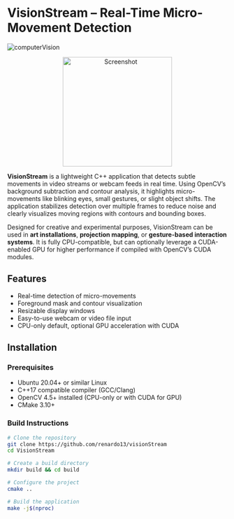 # VisionStream – Real-Time Micro-Movement Detection

![computerVision](https://github.com/user-attachments/assets/2298eabe-d166-4dd4-b981-424e11efae65)

<div style="text-align: center;">
    <img src="https://github.com/user-attachments/assets/04e1d04a-b2e5-4d5e-b55c-bb2a01b84078" width="250" height="250" alt="Screenshot">
</div>

**VisionStream** is a lightweight C++ application that detects subtle movements in video streams or webcam feeds in real time. Using OpenCV’s background subtraction and contour analysis, it highlights micro-movements like blinking eyes, small gestures, or slight object shifts. The application stabilizes detection over multiple frames to reduce noise and clearly visualizes moving regions with contours and bounding boxes.

Designed for creative and experimental purposes, VisionStream can be used in **art installations**, **projection mapping**, or **gesture-based interaction systems**. It is fully CPU-compatible, but can optionally leverage a CUDA-enabled GPU for higher performance if compiled with OpenCV’s CUDA modules.

## Features

- Real-time detection of micro-movements
- Foreground mask and contour visualization
- Resizable display windows
- Easy-to-use webcam or video file input
- CPU-only default, optional GPU acceleration with CUDA

## Installation

### Prerequisites

- Ubuntu 20.04+ or similar Linux
- C++17 compatible compiler (GCC/Clang)
- OpenCV 4.5+ installed (CPU-only or with CUDA for GPU)
- CMake 3.10+

### Build Instructions

```bash
# Clone the repository
git clone https://github.com/renardo13/visionStream
cd VisionStream

# Create a build directory
mkdir build && cd build

# Configure the project
cmake ..

# Build the application
make -j$(nproc)
